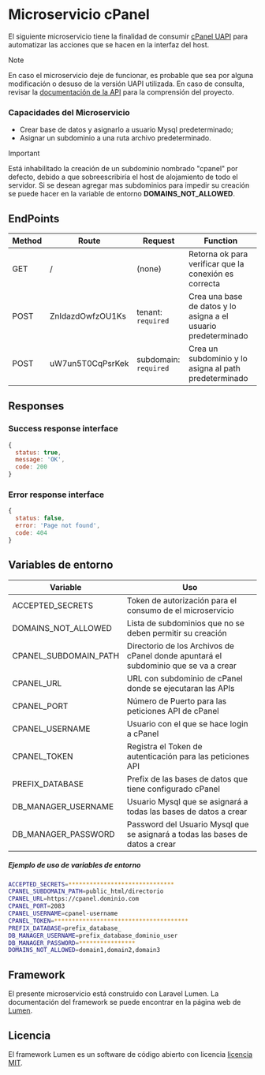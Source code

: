 # Microservicio cPanel

El siguiente microservicio tiene la finalidad de consumir [cPanel UAPI](https://docs.cpanel.net/knowledge-base/security/how-to-use-cpanel-api-tokens/#run-api-functions-with-the-token) para automatizar las acciones que se hacen en la interfaz del host.

> [!NOTE]
> En caso el microservicio deje de funcionar, es probable que sea por alguna modificación o desuso de la versión UAPI utilizada. En caso de consulta, revisar la [documentación de la API](https://api.docs.cpanel.net/cpanel/introduction) para la comprensión del proyecto.

### Capacidades del Microservicio

- Crear base de datos y asignarlo a usuario Mysql predeterminado;
- Asignar un subdominio a una ruta archivo predeterminado.
  
> [!IMPORTANT]
>Está inhabilitado la creación de un subdominio nombrado "cpanel" por defecto, debido a que sobreescribiría el host de alojamiento de todo el servidor. Si se desean agregar mas subdominios para impedir su creación se puede hacer en la variable de entorno __DOMAINS_NOT_ALLOWED__.

## EndPoints

| Method | Route | Request | Function |
| ------ | ------ | ------ | ------ |
| GET | / | (none) | Retorna ok para verificar que la conexión es correcta |
| POST | ZnIdazdOwfzOU1Ks | tenant: `required` | Crea una base de datos y lo asigna a el usuario predeterminado |
| POST | uW7un5T0CqPsrKek | subdomain: `required` | Crea un subdominio y lo asigna al path predeterminado |

## Responses

### Success response interface

```js
{
  status: true, 
  message: 'OK',
  code: 200     
}
```

### Error response interface

```js
{
  status: false,          
  error: 'Page not found',
  code: 404               
}
```

## Variables de entorno

| Variable | Uso |
| ------ | ------ |
| ACCEPTED_SECRETS | Token de autorización para el consumo de el microservicio |
| DOMAINS_NOT_ALLOWED | Lista de subdominios que no se deben permitir su creación |
| CPANEL_SUBDOMAIN_PATH | Directorio de los Archivos de cPanel donde apuntará el subdominio que se va a  crear |
| CPANEL_URL | URL con subdominio de cPanel donde se ejecutaran las APIs |
| CPANEL_PORT | Número de Puerto para las peticiones API de cPanel |
| CPANEL_USERNAME | Usuario con el que se hace login a cPanel |
| CPANEL_TOKEN | Registra el Token de autenticación para las peticiones API |
| PREFIX_DATABASE | Prefix de las bases de datos que tiene configurado cPanel |
| DB_MANAGER_USERNAME | Usuario Mysql que se asignará a todas las bases de datos a crear |
| DB_MANAGER_PASSWORD | Password del Usuario Mysql que se asignará a todas las bases de datos a crear |

##### Ejemplo de uso de variables de entorno
```sh
ACCEPTED_SECRETS=******************************
CPANEL_SUBDOMAIN_PATH=public_html/directorio
CPANEL_URL=https://cpanel.dominio.com
CPANEL_PORT=2083
CPANEL_USERNAME=cpanel-username
CPANEL_TOKEN=**************************************
PREFIX_DATABASE=prefix_database_
DB_MANAGER_USERNAME=prefix_database_dominio_user
DB_MANAGER_PASSWORD=****************
DOMAINS_NOT_ALLOWED=domain1,domain2,domain3
```

## Framework

El presente microservicio está construido con Laravel Lumen.
La documentación del framework se puede encontrar en la página web de [Lumen](https://lumen.laravel.com/docs).

## Licencia
El framework Lumen es un software de código abierto con licencia [licencia MIT](https://opensource.org/licenses/MIT).
